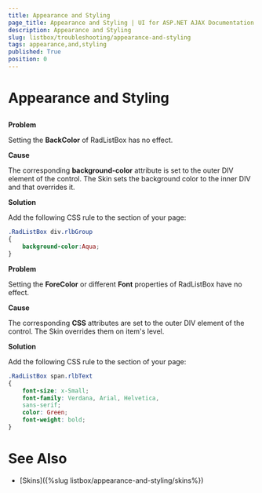 ```yaml
---
title: Appearance and Styling
page_title: Appearance and Styling | UI for ASP.NET AJAX Documentation
description: Appearance and Styling
slug: listbox/troubleshooting/appearance-and-styling
tags: appearance,and,styling
published: True
position: 0
---
```


# Appearance and Styling

## 

__Problem__

Setting the __BackColor__ of RadListBox has no effect.

__Cause__

The corresponding __background-color__ attribute is set to the outer DIV element of the control. The Skin sets the background color to the inner DIV and that overrides it.

__Solution__

Add the following CSS rule to the <head> section of your page:

````CSS
.RadListBox div.rlbGroup 
{ 
	background-color:Aqua; 
}
````

__Problem__

Setting the __ForeColor__ or different __Font__ properties of RadListBox have no effect.

__Cause__

The corresponding __CSS__ attributes are set to the outer DIV element of the control. The Skin overrides them on item's level.

__Solution__

Add the following CSS rule to the <head> section of your page:

````CSS
.RadListBox span.rlbText 
{ 
	font-size: x-Small; 
	font-family: Verdana, Arial, Helvetica,
	sans-serif; 
	color: Green; 
	font-weight: bold;
}
````

# See Also

 * [Skins]({%slug listbox/appearance-and-styling/skins%})
